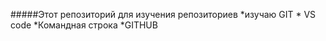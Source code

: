 #####Этот репозиторий для изучения репозиториев
*изучаю GIT
    *  VS code
    *Командная строка
*GITHUB